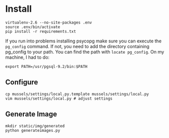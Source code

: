 # Install

    virtualenv-2.6 --no-site-packages .env
    source .env/bin/activate
    pip install -r requirements.txt

If you run into problems installing psycopg make sure you can execute the
`pg_config` command. If not, you need to add the directory containing pg_config
to your path. You can find the path with `locate pg_config`. On my machine, I
had to do:

    export PATH=/usr/pgsql-9.2/bin:$PATH

## Configure

    cp mussels/settings/local.py.template mussels/settings/local.py
    vim mussels/settings/local.py # adjust settings

## Generate Image

    mkdir static/img/generated
    python generateimages.py
